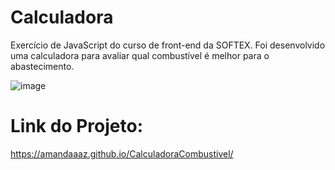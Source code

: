 # Calculadora
Exercício de JavaScript do curso de front-end da SOFTEX. Foi desenvolvido uma calculadora para avaliar qual combustível é melhor para o abastecimento.

![image](https://github.com/Amandaaaz/CalculadoraCombustivel/assets/95643803/2e16f570-ed40-4851-9397-14e6f23bf23c)



# Link do Projeto:

https://amandaaaz.github.io/CalculadoraCombustivel/
